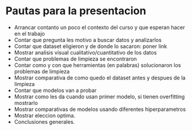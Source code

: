 # Pautas para la presentacion

- Arrancar contanto un poco el contexto del curso y que esperan hacer en el trabajo
- Contar que pregunta les motivo a buscar datos y analizarlos
- Contar que dataset eligieron y de donde lo sacaron: poner link
- Mostrar analisis visual cualitativo/cuantitativo de los datos
- Contar que problemas de limpieza se encontraron
- Contar como y con que herramientas (en palabras) solucionaron los problemas de limpieza
- Mostrar comparativa de como quedo el dataset antes y despues de la limpieza
- Contar que modelos van a probar
- Mostrar como les da cuando usan primer modelo, si tienen overfitting mostrarlo
- Mostrar comparativas de modelos usando diferentes hiperparametros
- Mostrar eleccion optima.
- Conclusiones generales.